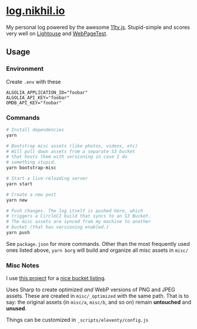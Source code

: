 # [log.nikhil.io](https://log.nikhil.io/)

My personal log powered by the awesome [11ty.js](https://www.11ty.dev/). Stupid-simple and scores very well on [Lightouse](https://developers.google.com/web/tools/lighthouse) and [WebPageTest](https://www.webpagetest.org/).

## Usage

### Environment

Create `.env` with these

```
ALGOLIA_APPLICATION_ID="foobar"
ALGOLIA_API_KEY="foobar"
OMDB_API_KEY="foobar"
```

### Commands

```bash
# Install dependencies
yarn

# Bootstrap misc assets (like photos, videos, etc)
# Will pull down assets from a separate S3 bucket
# that hosts them with versioning in case I do
# something stupid.
yarn bootstrap-misc

# Start a live-reloading server
yarn start

# Create a new post
yarn new

# Push changes. The log itself is pushed here, which
# triggers a CircleCI build that syncs to an S3 Bucket.
# The misc assets are synced from my machine to another
# bucket (that has versioning enabled.)
yarn push
```

See `package.json` for more commands. Other than the most frequently used ones listed above, `yarn borg` will build and organize all misc assets in `misc/`

### Misc Notes

I use [this project](https://github.com/afreeorange/s3-bucket-listing) for a [nice bucket listing](https://static-log.nikhil.io/).

Uses Sharp to create optimized _and_ WebP versions of PNG and JPEG assets. These are created in `misc/_optimized` with the same path. That is to say: the original assets (in `misc/a`, `misc/b`, and so on) remain **untouched** and **unused**.

Things can be customized in `_scripts/eleventy/config.js`
